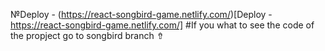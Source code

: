 №Deploy - (https://react-songbird-game.netlify.com/)[Deploy - https://react-songbird-game.netlify.com/]
#If you what to see the code of the propject go to songbird branch ⇮
